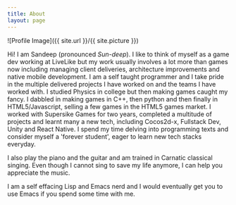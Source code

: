 ```yaml
---
title: About
layout: page
---
```

![Profile Image]({{ site.url }}/{{ site.picture }})

<p>Hi! I am Sandeep (pronounced <i>Sun-deep</i>). I like to think of myself as a game dev working at LiveLike but my work usually involves a lot more than games now including managing client deliveries, architecture improvements and native mobile development. I am a self taught programmer and I take pride in the multiple delivered projects I have worked on and the teams I have worked with. I studied Physics in college but then making games caught my fancy. I dabbled in making games in C++, then python and then finally in HTML5/Javascript, selling a few games in the HTML5 games market. I worked with Supersike Games for two years,  completed a multitude of projects and learnt many a new tech, including Cocos2d-x, Fullstack Dev, Unity and React Native. I spend my time delving into programming texts and consider myself a 'forever student', eager to learn new tech stacks everyday.</p>

<p>I also play the piano and the guitar and am trained in Carnatic classical singing. Even though I cannot sing to save my life anymore, I can help you appreciate the music.</p>
<p>I am a self effacing Lisp and Emacs nerd and I would eventually get you to use Emacs if you spend some time with me.</p>